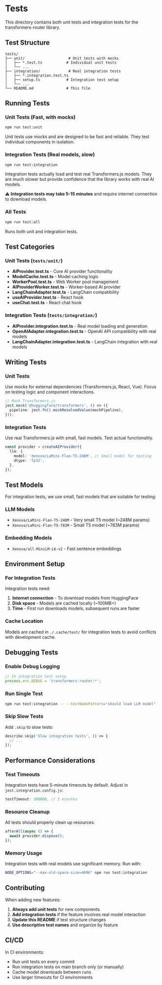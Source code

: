 # Tests

This directory contains both unit tests and integration tests for the transformers-router library.

## Test Structure

```
tests/
├── unit/                    # Unit tests with mocks
│   ├── *.test.ts           # Individual unit tests
│   └── ...
├── integration/             # Real integration tests
│   ├── *.integration.test.ts
│   ├── setup.ts            # Integration test setup
│   └── ...
└── README.md               # This file
```

## Running Tests

### Unit Tests (Fast, with mocks)

```bash
npm run test:unit
```

Unit tests use mocks and are designed to be fast and reliable. They test individual components in isolation.

### Integration Tests (Real models, slow)

```bash
npm run test:integration
```

Integration tests actually load and test real Transformers.js models. They are much slower but provide confidence that the library works with real AI models.

⚠️ **Integration tests may take 5-15 minutes** and require internet connection to download models.

### All Tests

```bash
npm run test:all
```

Runs both unit and integration tests.

## Test Categories

### Unit Tests (`tests/unit/`)

- **AIProvider.test.ts** - Core AI provider functionality
- **ModelCache.test.ts** - Model caching logic
- **WorkerPool.test.ts** - Web Worker pool management
- **AIProviderWorker.test.ts** - Worker-based AI provider
- **LangChainAdapter.test.ts** - LangChain compatibility
- **useAIProvider.test.ts** - React hook
- **useChat.test.ts** - React chat hook

### Integration Tests (`tests/integration/`)

- **AIProvider.integration.test.ts** - Real model loading and generation
- **OpenAIAdapter.integration.test.ts** - OpenAI API compatibility with real models
- **LangChainAdapter.integration.test.ts** - LangChain integration with real models

## Writing Tests

### Unit Tests

Use mocks for external dependencies (Transformers.js, React, Vue). Focus on testing logic and component interactions.

```typescript
// Mock Transformers.js
jest.mock('@huggingface/transformers', () => ({
  pipeline: jest.fn().mockResolvedValue(mockPipeline),
}));
```

### Integration Tests

Use real Transformers.js with small, fast models. Test actual functionality.

```typescript
const provider = createAIProvider({
  llm: {
    model: 'Xenova/LaMini-Flan-T5-248M', // Small model for testing
    dtype: 'fp32',
  },
});
```

## Test Models

For integration tests, we use small, fast models that are suitable for testing:

### LLM Models
- `Xenova/LaMini-Flan-T5-248M` - Very small T5 model (~248M params)
- `Xenova/LaMini-Flan-T5-783M` - Small T5 model (~783M params)

### Embedding Models
- `Xenova/all-MiniLM-L6-v2` - Fast sentence embeddings

## Environment Setup

### For Integration Tests

Integration tests need:

1. **Internet connection** - To download models from HuggingFace
2. **Disk space** - Models are cached locally (~100MB+)
3. **Time** - First run downloads models, subsequent runs are faster

### Cache Location

Models are cached in `./.cache/test/` for integration tests to avoid conflicts with development cache.

## Debugging Tests

### Enable Debug Logging

```typescript
// In integration test setup
process.env.DEBUG = 'transformers-router:*';
```

### Run Single Test

```bash
npm run test:integration -- --testNamePattern="should load LLM model"
```

### Skip Slow Tests

Add `.skip` to slow tests:

```typescript
describe.skip('Slow integration tests', () => {
  // ...
});
```

## Performance Considerations

### Test Timeouts

Integration tests have 5-minute timeouts by default. Adjust in `jest.integration.config.js`:

```javascript
testTimeout: 300000, // 5 minutes
```

### Resource Cleanup

All tests should properly clean up resources:

```typescript
afterAll(async () => {
  await provider.dispose();
});
```

### Memory Usage

Integration tests with real models use significant memory. Run with:

```bash
NODE_OPTIONS="--max-old-space-size=4096" npm run test:integration
```

## Contributing

When adding new features:

1. **Always add unit tests** for new components
2. **Add integration tests** if the feature involves real model interaction
3. **Update this README** if test structure changes
4. **Use descriptive test names** and organize by feature

## CI/CD

In CI environments:

- Run unit tests on every commit
- Run integration tests on main branch only (or manually)
- Cache model downloads between runs
- Use larger timeouts for CI environments
